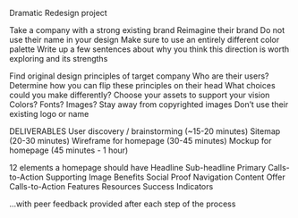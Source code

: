 Dramatic Redesign project

Take a company with a strong existing brand
Reimagine their brand 
Do not use their name in your design
Make sure to use an entirely different color palette
Write up a few sentences about why you think this direction is worth exploring and its strengths

Find original design principles of target company
Who are their users?
Determine how you can flip these principles on their head
What choices could you make differently?
Choose your assets to support your vision
Colors? Fonts? Images?
Stay away from copyrighted images
Don’t use their existing logo or name

DELIVERABLES
User discovery / brainstorming (~15-20 minutes)
Sitemap (20-30 minutes)
Wireframe for homepage (30-45 minutes)
Mockup for homepage (45 minutes - 1 hour)

12 elements a homepage should have
Headline
Sub-headline
Primary Calls-to-Action
Supporting Image
Benefits
Social Proof
Navigation
Content Offer
Calls-to-Action
Features
Resources
Success Indicators

...with peer feedback provided after each step of the process
